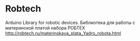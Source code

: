 # Robtech
Arduino Library for robotic devices.
Библиотека для работы с материнской платой набора РОБТЕХ
http://robtech.ru/materinskaya_plata_Yadro_robota.html
